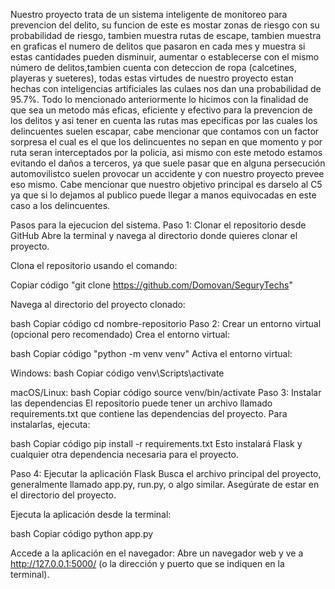Nuestro proyecto trata de un sistema inteligente de monitoreo para prevencion del delito, su funcion de este es mostar zonas de riesgo con su probabilidad de riesgo, tambien muestra rutas de escape, tambien muestra en graficas el numero de delitos que pasaron en cada mes y muestra si estas cantidades pueden disminuir, aumentar o establecerse con el mismo número de delitos,tambien cuenta con deteccion de ropa (calcetines, playeras y sueteres), todas estas virtudes de nuestro proyecto estan hechas con inteligencias artificiales las culaes nos dan una probabilidad de 95.7%.
Todo lo mencionado anteriormente lo hicimos con la finalidad de que sea un metodo más eficas, eficiente y efectivo para la prevencion de los delitos y asi tener en cuenta las rutas mas epecificas por las cuales los delincuentes suelen escapar, cabe mencionar que contamos con un factor sorpresa el cual es el que los delincuentes no sepan en que momento y por ruta seran interceptados por la policia, asi mismo con este metodo estamos evitando el daños a terceros, ya que suele pasar que en alguna persecución automovilistco suelen provocar un accidente y con nuestro proyecto prevee eso mismo.
Cabe mencionar que nuestro objetivo principal es darselo al C5 ya que si lo dejamos al publico puede llegar a manos equivocadas en este caso a los delincuentes.


Pasos para la ejecucion del sistema.
Paso 1: Clonar el repositorio desde GitHub
Abre la terminal y navega al directorio donde quieres clonar el proyecto.

Clona el repositorio usando el comando:


Copiar código
"git clone https://github.com/Domovan/SeguryTechs"

Navega al directorio del proyecto clonado:

bash
Copiar código
cd nombre-repositorio
Paso 2: Crear un entorno virtual (opcional pero recomendado)
Crea el entorno virtual:

bash
Copiar código
"python -m venv venv"
Activa el entorno virtual:

Windows:
bash
Copiar código
venv\Scripts\activate

macOS/Linux:
bash
Copiar código
source venv/bin/activate
Paso 3: Instalar las dependencias
El repositorio puede tener un archivo llamado requirements.txt que contiene las dependencias del proyecto. Para instalarlas, ejecuta:

bash
Copiar código
pip install -r requirements.txt
Esto instalará Flask y cualquier otra dependencia necesaria para el proyecto.

Paso 4: Ejecutar la aplicación Flask
Busca el archivo principal del proyecto, generalmente llamado app.py, run.py, o algo similar. Asegúrate de estar en el directorio del proyecto.

Ejecuta la aplicación desde la terminal:

bash
Copiar código
python app.py

Accede a la aplicación en el navegador: Abre un navegador web y ve a http://127.0.0.1:5000/ (o la dirección y puerto que se indiquen en la terminal).
